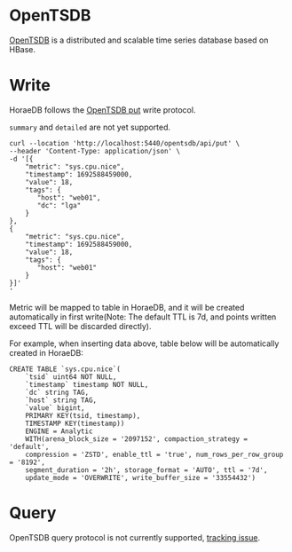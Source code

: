 # OpenTSDB

[OpenTSDB](http://opentsdb.net/) is a distributed and scalable time series database based on HBase.

# Write

HoraeDB follows the [OpenTSDB put](http://opentsdb.net/docs/build/html/api_http/put.html) write protocol.

`summary` and `detailed` are not yet supported.

```
curl --location 'http://localhost:5440/opentsdb/api/put' \
--header 'Content-Type: application/json' \
-d '[{
    "metric": "sys.cpu.nice",
    "timestamp": 1692588459000,
    "value": 18,
    "tags": {
       "host": "web01",
       "dc": "lga"
    }
},
{
    "metric": "sys.cpu.nice",
    "timestamp": 1692588459000,
    "value": 18,
    "tags": {
       "host": "web01"
    }
}]'
'
```

Metric will be mapped to table in HoraeDB, and it will be created automatically in first write(Note: The default TTL is 7d, and points written exceed TTL will be discarded directly).

For example, when inserting data above, table below will be automatically created in HoraeDB:

```
CREATE TABLE `sys.cpu.nice`(
    `tsid` uint64 NOT NULL,
    `timestamp` timestamp NOT NULL,
    `dc` string TAG,
    `host` string TAG,
    `value` bigint,
    PRIMARY KEY(tsid, timestamp),
    TIMESTAMP KEY(timestamp))
    ENGINE = Analytic
    WITH(arena_block_size = '2097152', compaction_strategy = 'default',
    compression = 'ZSTD', enable_ttl = 'true', num_rows_per_row_group = '8192',
    segment_duration = '2h', storage_format = 'AUTO', ttl = '7d',
    update_mode = 'OVERWRITE', write_buffer_size = '33554432')
```

# Query

OpenTSDB query protocol is not currently supported, [tracking issue](https://github.com/apache/incubator-horaedb/issues/904).
